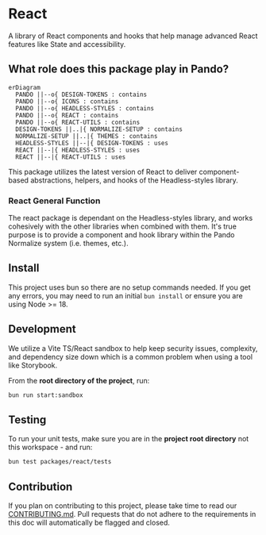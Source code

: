 # React

A library of React components and hooks that help manage advanced React features like State and accessibility.

## What role does this package play in Pando?

```mermaid
erDiagram
  PANDO ||--o{ DESIGN-TOKENS : contains
  PANDO ||--o{ ICONS : contains
  PANDO ||--o{ HEADLESS-STYLES : contains
  PANDO ||--o{ REACT : contains
  PANDO ||--o{ REACT-UTILS : contains
  DESIGN-TOKENS ||..|{ NORMALIZE-SETUP : contains
  NORMALIZE-SETUP ||..|{ THEMES : contains
  HEADLESS-STYLES ||--|{ DESIGN-TOKENS : uses
  REACT ||--|{ HEADLESS-STYLES : uses
  REACT ||--|{ REACT-UTILS : uses
```

This package utilizes the latest version of React to deliver component-based abstractions, helpers, and hooks of the Headless-styles library.

### React General Function

The react package is dependant on the Headless-styles library, and works cohesively with the other libraries when combined with them. It's true purpose is to provide a component and hook library within the Pando Normalize system (i.e. themes, etc.).

## Install

This project uses bun so there are no setup commands needed. If you get any errors, you may need to run an initial `bun install` or ensure you are using Node >= 18.

## Development

We utilize a Vite TS/React sandbox to help keep security issues, complexity, and dependency size down which is a common problem when using a tool like Storybook.

From the **root directory of the project**, run:

```bash
bun run start:sandbox
```

## Testing

To run your unit tests, make sure you are in the **project root directory** not this workspace - and run:

```bash
bun test packages/react/tests
```

## Contribution

If you plan on contributing to this project, please take time to read our [CONTRIBUTING.md](https://github.com/pluralsight/pando/blob/main/CONTRIBUTING.md). Pull requests that do not adhere to the requirements in this doc will automatically be flagged and closed.
